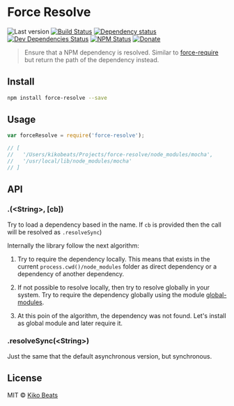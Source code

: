 # Force Resolve

![Last version](https://img.shields.io/github/tag/Kikobeats/force-resolve.svg?style=flat-square)
[![Build Status](http://img.shields.io/travis/Kikobeats/force-resolve/master.svg?style=flat-square)](https://travis-ci.org/Kikobeats/force-resolve)
[![Dependency status](http://img.shields.io/david/Kikobeats/force-resolve.svg?style=flat-square)](https://david-dm.org/Kikobeats/force-resolve)
[![Dev Dependencies Status](http://img.shields.io/david/dev/Kikobeats/force-resolve.svg?style=flat-square)](https://david-dm.org/Kikobeats/force-resolve#info=devDependencies)
[![NPM Status](http://img.shields.io/npm/dm/force-resolve.svg?style=flat-square)](https://www.npmjs.org/package/force-resolve)
[![Donate](https://img.shields.io/badge/donate-paypal-blue.svg?style=flat-square)](https://paypal.me/kikobeats)

> Ensure that a NPM dependency is resolved. Similar to [force-require](https://github.com/Kikobeats/force-require) but return the path of the dependency instead.

## Install

```bash
npm install force-resolve --save
```

## Usage

```js
var forceResolve = require('force-resolve');

// [ 
//   '/Users/kikobeats/Projects/force-resolve/node_modules/mocha',
//   '/usr/local/lib/node_modules/mocha' 
// ]
```


## API

### .(&lt;String&gt;, [cb])

Try to load a dependency based in the name. If `cb` is provided then the call will be resolved as `.resolveSync`)

Internally the library follow the next algorithm:

1) Try to require the dependency locally. This means that exists in the current `process.cwd()/node_modules` folder
as direct dependency or a dependency of another dependency.

2) If not possible to resolve locally, then try to resolve globally in your system. Try to require the dependency globally
using the module [global-modules](https://github.com/jonschlinkert/global-modules).

3) At this poin of the algorithm, the dependency was not found. Let's install as global module and later require it.

### .resolveSync(&lt;String&gt;)

Just the same that the default asynchronous version, but synchronous.

## License

MIT © [Kiko Beats](http://kikobeats.com)

